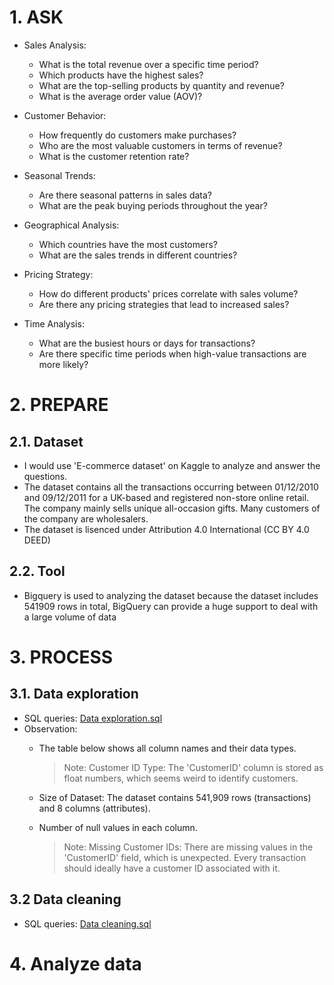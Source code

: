 # 1. ASK 
- Sales Analysis:

  - What is the total revenue over a specific time period?
  - Which products have the highest sales?
  - What are the top-selling products by quantity and revenue?
  - What is the average order value (AOV)?

- Customer Behavior:

  - How frequently do customers make purchases?
  - Who are the most valuable customers in terms of revenue?
  - What is the customer retention rate?

- Seasonal Trends:

  - Are there seasonal patterns in sales data?
  - What are the peak buying periods throughout the year?

- Geographical Analysis:

  - Which countries have the most customers?
  - What are the sales trends in different countries?

- Pricing Strategy:

  - How do different products' prices correlate with sales volume?
  - Are there any pricing strategies that lead to increased sales?

- Time Analysis:

  - What are the busiest hours or days for transactions?
  - Are there specific time periods when high-value transactions are more likely?
# 2. PREPARE

## 2.1. Dataset

- I would use 'E-commerce dataset' on Kaggle to analyze and answer the questions.
- The dataset contains all the transactions occurring between 01/12/2010 and 09/12/2011 for a UK-based and registered non-store online retail. The company mainly sells unique all-occasion gifts. Many customers of the company are wholesalers.
- The dataset is lisenced under Attribution 4.0 International (CC BY 4.0 DEED)

## 2.2. Tool

- Bigquery is used to analyzing the dataset because the dataset includes 541909 rows in total, BigQuery can provide a huge support to deal with a large volume of data

# 3. PROCESS 
## 3.1. Data exploration
- SQL queries: [Data exploration.sql](https://github.com/Thanhthuynguyen30/E-commerce-project-/blob/d26f30c4f1c4dab6dbbaff27de94f9e7c03d8adb/Data%20exploration.sql)
- Observation:
  - The table below shows all column names and their data types. 

    > Note: Customer ID Type: The 'CustomerID' column is stored as float numbers, which seems weird to identify customers.
  - Size of Dataset: The dataset contains 541,909 rows (transactions) and 8 columns (attributes).
  - Number of null values in each column.
    > Note: Missing Customer IDs: There are missing values in the 'CustomerID' field, which is unexpected. Every transaction should ideally have a customer ID associated with it.
## 3.2 Data cleaning 
- SQL queries: [Data cleaning.sql](https://github.com/Thanhthuynguyen30/E-commerce-project-/blob/84f05202c7637ba44f43413bea368ed262e5709e/Data%20cleaning.sql)
# 4. Analyze data 

